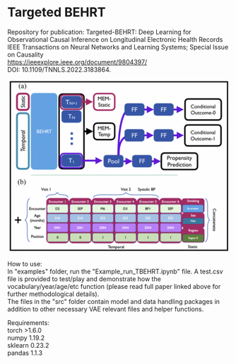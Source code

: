 # Targeted BEHRT
Repository for publication: Targeted-BEHRT: Deep Learning for Observational Causal Inference on Longitudinal Electronic Health Records<br/>
IEEE Transactions on Neural Networks and Learning Systems; Special Issue on Causality<br/>
https://ieeexplore.ieee.org/document/9804397/<br/>
DOI: 10.1109/TNNLS.2022.3183864.<br/>

![Screenshot](screenshot.png)

How to use:<br/>
In "examples" folder, run the "Example_run_TBEHRT.ipynb" file. A test.csv file is provided to test/play and demonstrate how the vocabulary/year/age/etc function (please read full paper linked above for further methodological details). <br/>
The files in the "src" folder contain model and data handling packages in addition to other necessary VAE relevant files and helper functions.

Requirements:<br/>
torch >1.6.0<br/>
numpy 1.19.2<br/>
sklearn 0.23.2<br/>
pandas 1.1.3<br/>
<br/>
